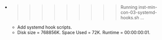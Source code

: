* >>>>>>>>> Running inst-min-con-03-systemd-hooks.sh ...
  * Add systemd hook scripts.
  * Disk size = 768856K. Space Used = 72K. Runtime = 00:00:00:01.

